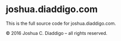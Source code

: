 # joshua.diaddigo.com

This is the full source code for joshua.diaddigo.com.

© 2016 Joshua C. Diaddigo – all rights reserved.
